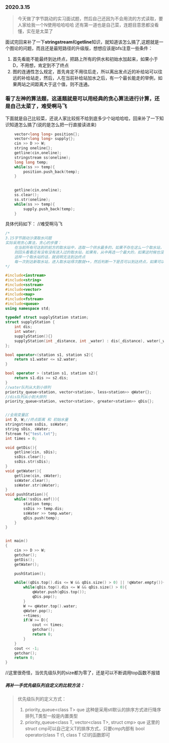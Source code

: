 ### 2020.3.15
> 今天做了字节跳动的实习面试题，然后自己还因为不会用流的方式读取，要人家给我一个N使用哈哈哈哈
还有第一道也是自己菜，连题目意思都没看懂，实在是太菜了

面试完回来补了一下**stringstream**和**getline**知识，就知道该怎么搞了,这题就是一个图论的问题，而且还是最短路径的升级版，想想应该是bfs注意一些条件：
1. 首先看能不能最终到达终点，把路上所有的供水和初始水加起来，如果小于D，不用想，肯定到不了终点
1. 图的连通性怎么规定，首先肯定不用往后走，所以离出发点近的补给站可以往远的补给站走，然后，人在当前补给站加水之后，有一个最长能走的举例，如果两站之间距离大于这个值，则不连通。

### 看了左神的算法题，这道题就是可以用经典的贪心算法进行计算，还是自己太菜了，难受啊马飞

下面就是自己比较菜，还说人家比较抠不给到底多少个站哈哈哈，回来补了一下知识知道怎么搞了(说的是怎么把一行直接读进来)
```C++
    vector<long long> position{};
    vector<long long> supply{};
    cin >> D >> W;
    string oneline{};
    getline(cin,oneline);
    stringstream ss(oneline);
    long long temp;
    while(ss >> temp){
        position.push_back(temp);
    }
    

    getline(cin,oneline);
    ss.clear();
    ss.str(oneline);
    while(ss >> temp){
        supply.push_back(temp);
    }
```
具体代码如下：
//难受啊马飞
```C++
/*
3.15字节跳动沙漠取水问题
实际采用贪心算法，贪心的步骤：
    在当前所有可达到的前方的取水站中，选取一个供水最多的，如果不存在这么一个取水站，
    则回头看看还有没有没有进入过的取水站，如果有，从中再选一个最大的，如果这时候也没有
    这样一个取水站的话，就说明无法到达终点
    每一次到达新取水站，进入取水站得次数就++，然后判断一下是否可以到达终点，如果可以就直接返回进入取水站的次数。
*/
```
```c++
#include<iostream>
#include<string>
#include<sstream>
#include<vector>
#include<map>
#include<fstream>
#include<queue>
using namespace std;

typedef struct supplyStation station;
struct supplyStation {
    int dis;
    int water;
    supplyStation(){}
    supplyStation(int _distance, int _water) : dis(_distance), water(_water){}
};

bool operator<(station s1, station s2){
    return s1.water <= s2.water;
}

bool operator > (station s1, station s2){
    return s1.dis >= s2.dis;
}
//water队列从大到小排列
priority_queue<station, vector<station>, less<station>> qWater{};
//dis队列从小到大排列
priority_queue<station, vector<station>, greater<station>> qDis{};


//全局变量区
int D, W;//终点距离 和 初始水量
stringstream ssDis, ssWater;
string sDis, sWater;
fstream fs{"test.txt"};
int times = 0;

void getDis(){
    getline(cin, sDis);
    ssDis.clear();
    ssDis.str(sDis);
}
void getWater(){
    getline(cin, sWater);
    ssWater.clear();
    ssWater.str(sWater);
}
void pushStation(){
    while(!ssDis.eof()){
        station temp;
        ssDis >> temp.dis;
        ssWater >> temp.water;
        qDis.push(temp);
    }
}


int main()
{
    cin >> D >> W;
    getchar();
    getDis();
    getWater();

    pushStation();

    while((qDis.top().dis <= W && qDis.size() > 0) || !qWater.empty()){
        while(qDis.top().dis <= W && qDis.size() > 0){
            qWater.push(qDis.top());
            qDis.pop();
        }
        W += qWater.top().water;
        qWater.pop();
        ++times;
        if(W >= D){
            cout << times;
            getchar();
            return 0;
        }
    }
    cout << -1;
    getchar();
    return 0;
}
```
//这里很奇怪，当优先级队列的size都为零了，还是可以不断调用top函数不报错

##### 再补一手优先级队列自定义的比较方法：
> 优先级队列的定义方式：
> 1. priority_queue\<class T\> que
这种是采用stl默认的排序方式进行降序排列,T类型一般是内置类型
> 2. priority_queue\<class T, vector\<class T\>, struct cmp\> que
这里的struct cmp可以自己定义T的排序方式，只要cmp内部有 bool operator(class T t1, class T t2)的函数即可